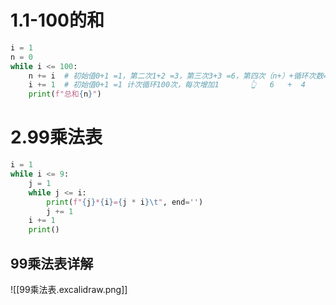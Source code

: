 # 1.1-100的和
```python
i = 1  
n = 0  
while i <= 100:  
    n += i  # 初始值0+1 =1，第二次1+2 =3，第三次3+3 =6，第四次（n+）+循环次数=（x）  ...
    i += 1  # 初始值0+1 =1 计次循环100次，每次增加1       👆   6   +  4     = 10
    print(f"总和{n}")
```
# 2.99乘法表
```python
i = 1  
while i <= 9:  
    j = 1  
    while j <= i:  
        print(f"{j}*{i}={j * i}\t", end='')  
        j += 1  
    i += 1  
    print()
```

## 99乘法表详解
![[99乘法表.excalidraw.png]]